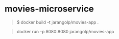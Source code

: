 # movies-microservice

> $ docker build -t jarangolp/movies-app .

> docker run -p 8080:8080  jarangolp/movies-app
